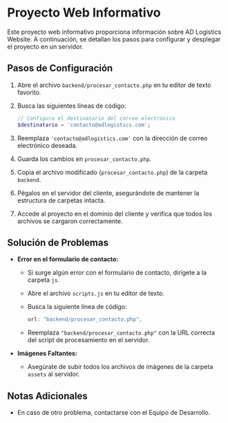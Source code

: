 # Proyecto Web Informativo

Este proyecto web informativo proporciona información sobre AD Logistics Website. A continuación, se detallan los pasos para configurar y desplegar el proyecto en un servidor.

## Pasos de Configuración

1. Abre el archivo `backend/procesar_contacto.php` en tu editor de texto favorito.

2. Busca las siguientes líneas de código:

    ```php
    // Configura el destinatario del correo electrónico
    $destinatario = 'contacto@adlogistics.com';
    ```

3. Reemplaza `'contacto@adlogistics.com'` con la dirección de correo electrónico deseada.

4. Guarda los cambios en `procesar_contacto.php`.

5. Copia el archivo modificado (`procesar_contacto.php`) de la carpeta `backend`.

6. Pégalos en el servidor del cliente, asegurándote de mantener la estructura de carpetas intacta.

7. Accede al proyecto en el dominio del cliente y verifica que todos los archivos se cargaron correctamente.

## Solución de Problemas

- **Error en el formulario de contacto:**
  - Si surge algún error con el formulario de contacto, dirígete a la carpeta `js`.
  - Abre el archivo `scripts.js` en tu editor de texto.

  - Busca la siguiente línea de código:
    ```javascript
    url: "backend/procesar_contacto.php",
    ```
  - Reemplaza `"backend/procesar_contacto.php"` con la URL correcta del script de procesamiento en el servidor.

- **Imágenes Faltantes:**
  - Asegúrate de subir todos los archivos de imágenes de la carpeta `assets` al servidor.

## Notas Adicionales

- En caso de otro problema, contactarse con el Equipo de Desarrollo.

